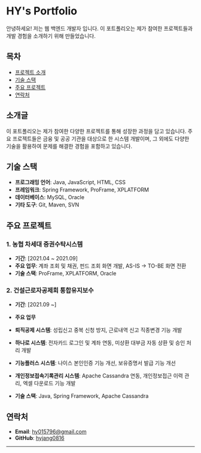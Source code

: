 # HY's Portfolio

안녕하세요! 저는 웹 백엔드 개발자 입니다. 이 포트폴리오는 제가 참여한 프로젝트들과 개발 경험을 소개하기 위해 만들었습니다.

## 목차
- [프로젝트 소개](#프로젝트-소개)
- [기술 스택](#기술-스택)
- [주요 프로젝트](#주요-프로젝트)
- [연락처](#연락처)

## 소개글
이 포트폴리오는 제가 참여한 다양한 프로젝트를 통해 성장한 과정을 담고 있습니다. 주요 프로젝트들은 금융 및 공공 기관을 대상으로 한 시스템 개발이며, 그 외에도 다양한 기술을 활용하여 문제를 해결한 경험을 포함하고 있습니다.

## 기술 스택
- **프로그래밍 언어**: Java, JavaScript, HTML, CSS
- **프레임워크**: Spring Framework, ProFrame, XPLATFORM
- **데이터베이스**: MySQL, Oracle
- **기타 도구**: Git, Maven, SVN

## 주요 프로젝트

### 1. 농협 차세대 증권수탁시스템
- **기간**: [2021.04 ~ 2021.09]
- **주요 업무**: 계좌 조회 및 채권, 펀드 조회 화면 개발, AS-IS -> TO-BE 화면 전환
- **기술 스택**: ProFrame, XPLATFORM, Oracle

### 2. 건설근로자공제회 통합유지보수
- **기간**: [2021.09 ~]
- **주요 업무**
- **퇴직공제 시스템**: 성립신고 중복 신청 방지, 근로내역 신고 직종변경 기능 개발
- **하나로 시스템**: 전자카드 로그인 및 계좌 연동, 미상환 대부금 자동 상환 및 승인 처리 개발
- **기능플러스 시스템**: 나이스 본인인증 기능 개선, 보유증명서 발급 기능 개선
- **개인정보접속기록관리 시스템**: Apache Cassandra 연동, 개인정보접근 이력 관리, 엑셀 다운로드 기능 개발

- **기술 스택**: Java, Spring Framework, Apache Cassandra

## 연락처
- **Email**: hy015796@gmail.com
- **GitHub**: [hyjang0816](https://hyjang0816.github.io/myPortfolio/)

---
